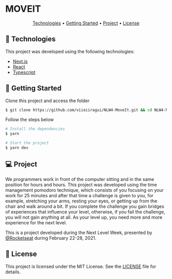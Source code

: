 # MOVEIT

<p align="center">
  <a href="#-technologies">Technologies</a> •
  <a href="#-getting-started">Getting Started</a> • 
  <a href="#-project">Project</a> • 
  <a href="#-license">License</a>
</p>

## 🧪 Technologies

This project was developed using the following technologies:

- [Next.js](https://nextjs.org/)
- [React](https://reactjs.org)
- [Typescript](https://www.typescriptlang.org/)

## 🚀 Getting Started

Clone this project and access the folder

```bash
$ git clone https://github.com/viieiiragui/NLW4-MoveIt.git && cd NLW4-MoveIt
```

Follow the steps below

```bash
# Install the dependencies
$ yarn

# Start the project
$ yarn dev
```

## 💻 Project

We programmers work in front of the computer sitting and in the same position for hours and hours. This project was developed using the time management pomodoro technique, which consists of you focusing on your work for 25 minutes and after that time a challenge is given to you, for example, stretching your arms, resting your eyes, or getting up from the chair and walk around a bit. If you complete the challenge you gain bridges of experiences that influence your level, otherwise, if you fail the challenge, you will not gain anything at all. As your level up, you need more and more experience for the next level.

This is a project developed during the Next Level Week, presented by [@Rocketseat](https://github.com/Rocketseat) during February 22-28, 2021.

## 📝 License

This project is licensed under the MIT License. See the [LICENSE](LICENSE.md) file for details.
